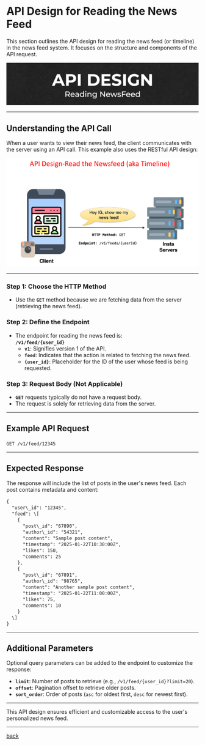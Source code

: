 # **API Design for Reading the News Feed**

This section outlines the API design for reading the news feed (or timeline) in the news feed system. It focuses on the structure and components of the API request.

![09.png](img/09.png)

---


## **Understanding the API Call**

When a user wants to view their news feed, the client communicates with the server using an API call. This example also uses the RESTful API design:

![10.png](img/10.png)

---

### **Step 1: Choose the HTTP Method**

* Use the **`GET`** method because we are fetching data from the server (retrieving the news feed).

### **Step 2: Define the Endpoint**

* The endpoint for reading the news feed is:  
   **`/v1/feed/{user_id}`**  
  * **`v1`**: Signifies version 1 of the API.  
  * **`feed`**: Indicates that the action is related to fetching the news feed.  
  * **`{user_id}`**: Placeholder for the ID of the user whose feed is being requested.


### **Step 3: Request Body (Not Applicable)**

* **`GET`** requests typically do not have a request body.  
* The request is solely for retrieving data from the server.

---

## **Example API Request**

`GET /v1/feed/12345`

---

## **Expected Response**

The response will include the list of posts in the user's news feed. Each post contains metadata and content:

```
{  
  "user\_id": "12345",  
  "feed": \[  
    {  
      "post\_id": "67890",  
      "author\_id": "54321",  
      "content": "Sample post content",  
      "timestamp": "2025-01-22T10:30:00Z",  
      "likes": 150,  
      "comments": 25  
    },  
    {  
      "post\_id": "67891",  
      "author\_id": "98765",  
      "content": "Another sample post content",  
      "timestamp": "2025-01-22T11:00:00Z",  
      "likes": 75,  
      "comments": 10  
    }  
  \]  
}
```


---


## **Additional Parameters**

Optional query parameters can be added to the endpoint to customize the response:

* **`limit`**: Number of posts to retrieve (e.g., `/v1/feed/{user_id}?limit=20`).  
* **`offset`**: Pagination offset to retrieve older posts.  
* **`sort_order`**: Order of posts (`asc` for oldest first, `desc` for newest first).

---

This API design ensures efficient and customizable access to the user's personalized news feed.

---

[back](../README.md)
